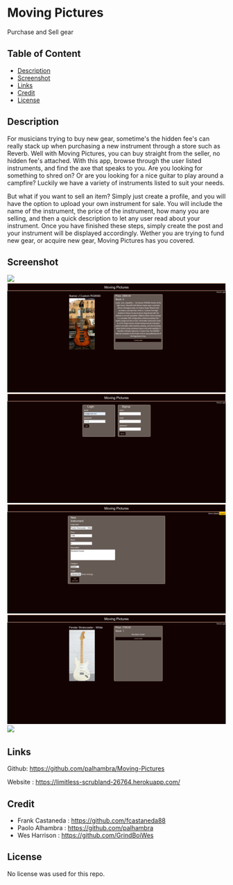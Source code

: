 # Moving Pictures
Purchase and Sell gear

## Table of Content
* [Description](#description)
* [Screenshot](#screenshot)
* [Links](#links)
* [Credit](#credit)
* [License](#license)

## Description
For musicians trying to buy new gear, sometime's the hidden fee's can really stack up when purchasing a new instrument through a store such as Reverb. Well with Moving Pictures, you can buy straight from the seller, no hidden fee's attached. With this app, browse through the user listed instruments, and find the axe that speaks to you. Are you looking for something to shred on? Or are you looking for a nice guitar to play around a campfire? Luckily we have a variety of instruments listed to suit your needs. 

But what if you want to sell an item? Simply just create a profile, and you will have the option to upload your own instrument for sale. You will include the name of the instrument, the price of the instrument, how many you are selling, and then a quick description to let any user read about your instrument. Once you have finished these steps, simply create the post and your instrument will be displayed accordingly. Wether you are trying to fund new gear, or acquire new gear, Moving Pictures has you covered. 

## Screenshot

<img src = "./images/homepage.png">
<img src= "./images/instrument-page.png">
<img src = "./images/login.png">
<img src = "./images/upload.png">
<img src = "./images/new-upload.png">
<img src = "./images/moving-pictures-demo.gif">


## Links

Github: https://github.com/palhambra/Moving-Pictures

Website : https://limitless-scrubland-26764.herokuapp.com/

## Credit
 - Frank Castaneda : https://github.com/fcastaneda88
 - Paolo Alhambra : https://github.com/palhambra
 - Wes Harrison : https://github.com/GrindBoiWes

## License 

No license was used for this repo.